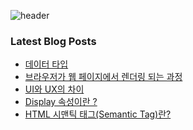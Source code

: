 ![header](https://capsule-render.vercel.app/api?type=waving&color=random&height=200&section=header&text=Welcome%20to%20MinJae's%20GitHub&fontSize=30&fontColor=ffffff&fontAlignY=40)


<!--
**Ju-MINJAE/Ju-MINJAE** is a ✨ _special_ ✨ repository because its `README.md` (this file) appears on your GitHub profile.

  <img src="https://github-readme-stats.vercel.app/api?username=Ju-MINJAE&show_icons=true&theme=react" alt="GitHub Stats">
Here are some ideas to get you started:

- 🔭 I’m currently working on ...
- 🌱 I’m currently learning ...
- 👯 I’m looking to collaborate on ...
- 🤔 I’m looking for help with ...
- 💬 Ask me about ...
- 📫 How to reach me: ...
- 😄 Pronouns: ...
- ⚡ Fun fact: ...
-->
### Latest Blog Posts

- [데이터 타입](https://min-ja-e.tistory.com/entry/%EB%8D%B0%EC%9D%B4%ED%84%B0-%ED%83%80%EC%9E%85)
- [브라우저가 웹 페이지에서 렌더링 되는 과정](https://min-ja-e.tistory.com/entry/%EB%B8%8C%EB%9D%BC%EC%9A%B0%EC%A0%80%EA%B0%80-%EC%9B%B9-%ED%8E%98%EC%9D%B4%EC%A7%80%EC%97%90%EC%84%9C-%EB%A0%8C%EB%8D%94%EB%A7%81-%EB%90%98%EB%8A%94-%EA%B3%BC%EC%A0%95)
- [UI와 UX의 차이](https://min-ja-e.tistory.com/entry/UI%EC%99%80-UX%EC%9D%98-%EC%B0%A8%EC%9D%B4)
- [Display 속성이란 ?](https://min-ja-e.tistory.com/entry/Display-%EC%86%8D%EC%84%B1%EC%9D%B4%EB%9E%80)
- [HTML 시맨틱 태그(Semantic Tag)란?](https://min-ja-e.tistory.com/entry/HTML-%EC%8B%9C%EB%A7%A8%ED%8B%B1-%ED%83%9C%EA%B7%B8Semantic-Tag%EB%9E%80)
